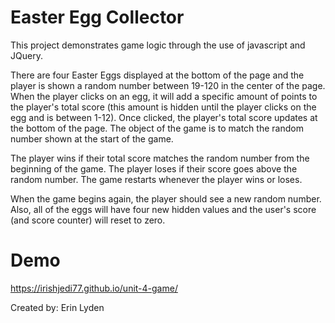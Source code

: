 # Easter Egg Collector

This project demonstrates game logic through the use of javascript and JQuery. 

There are four Easter Eggs displayed at the bottom of the page and the player is shown a random number between 19-120 in the center of the page. When the player clicks on an egg, it will add a specific amount of points to the player's total score (this amount is hidden until the player clicks on the egg and is between 1-12). Once clicked, the player's total score updates at the bottom of the page. The object of the game is to match the random number shown at the start of the game. 

The player wins if their total score matches the random number from the beginning of the game. The player loses if their score goes above the random number. The game restarts whenever the player wins or loses.

When the game begins again, the player should see a new random number. Also, all of the eggs will have four new hidden values and the user's score (and score counter) will reset to zero.

# Demo
https://irishjedi77.github.io/unit-4-game/

Created by: Erin Lyden 
